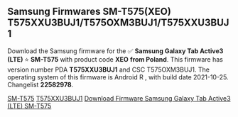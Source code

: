 <h2>Samsung Firmwares SM-T575(XEO) T575XXU3BUJ1/T575OXM3BUJ1/T575XXU3BUJ1</h2>
Download the Samsung firmware for the ✅ <strong>Samsung Galaxy Tab Active3 (LTE) </strong> ⭐ <strong>SM-T575</strong> with product code <strong>XEO</strong> <strong> from Poland</strong>. This firmware has version number PDA <strong>T575XXU3BUJ1</strong> and CSC T575OXM3BUJ1. The operating system of this firmware is Android R , with build date 2021-10-25. Changelist <strong>22582978</strong>.


[SM-T575](https://samfirm.shop/samsung/model/SM-T575)
[T575XXU3BUJ1](https://samfirm.shop/samsung/pda/T575XXU3BUJ1)
[Download Firmware Samsung Galaxy Tab Active3 (LTE) SM-T575](https://samfirm.shop/samsung/firmware/468453)
